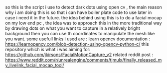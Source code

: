 so this is the script i use to detect dark dots using open cv , the main reason why i am doing this is so that i can have boiler plate code to use later in case i need it in the future.
the idea behind using this is to do a facial mocap on my low end pc , the idea was to approach this in the more traditional way by drawing dots on what you want to capture in a relatively bright background then you can use th coordinates to manipulate the mesh like you want.
some usefull links i used are :
  learn opencv documentation : https://learnopencv.com/blob-detection-using-opencv-python-c/
  this repository which is what i was aiming for: https://github.com/jkirsons/FacialMotionCapture_v2
  related reddit post : https://www.reddit.com/r/unrealengine/comments/tjmulx/finally_released_my_livelink_facial_mocap_tool/
